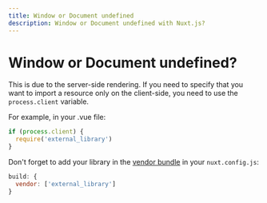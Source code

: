 ```yaml
---
title: Window or Document undefined
description: Window or Document undefined with Nuxt.js?
---
```


# Window or Document undefined?

This is due to the server-side rendering.
If you need to specify that you want to import a resource only on the client-side, you need to use the `process.client` variable.

For example, in your .vue file:
```js
if (process.client) {
  require('external_library')
}
```

Don't forget to add your library in the [vendor bundle](/api/configuration-build#build-vendor) in your `nuxt.config.js`:
```js
build: {
  vendor: ['external_library']
}
```
